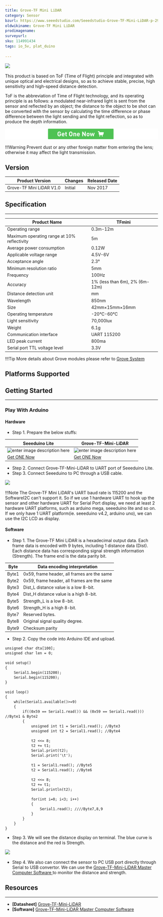 ```yaml
---
title: Grove-TF Mini LiDAR
category: Sensor
bzurl: https://www.seeedstudio.com/Seeedstudio-Grove-TF-Mini-LiDAR-p-2996.html
oldwikiname: Grove-TF Mini LiDAR
prodimagename:
surveyurl:
sku: 114991434
tags: io_5v, plat_duino

---
```

![](https://github.com/SeeedDocument/Grove-TF_Mini_LiDAR/raw/master/img/Grove-TF-Mini-LiDAR.JPG)

This product is based on ToF (Time of Flight) principle and integrated with unique optical and electrical designs, so as to achieve stable, precise, high sensitivity and high-speed distance detection.

ToF is the abbreviation of Time of Flight technology, and its operating principle is as follows: a modulated near-infrared light is sent from the sensor and reflected by an object; the distance to the object to be shot can be converted with the sensor by calculating the time difference or phase difference between the light sending and the light reflection, so as to produce the depth information.

[![Get one now](https://github.com/SeeedDocument/Grove_Ultrasonic_Ranger/raw/master/image/300px-Get_One_Now_Banner.png)](https://www.seeedstudio.com/Seeedstudio-Grove-TF-Mini-LiDAR-p-2996.html)

!!!Warning
    Prevent dust or any other foreign matter from entering the lens; otherwise it may affect the light transmission.


## Version

| Product Version              | Changes                                                                                                                                                                                    | Released Date |
|------------------------------|--------------------------------------------------------------------------------------------------------------------------------------------------------------------------------------------|---------------|
| Grove-TF Mini LiDAR V1.0 | Initial | Nov 2017      |


## Specification
---
| Product   Name                              | TFmini                           |
|---------------------------------------------|----------------------------------|
| Operating range                             | 0.3m-12m                         |
| Maximum operating range at 10% reflectivity | 5m                               |
| Average power consumption                   | 0.12W                            |
| Applicable voltage range                    | 4.5V-6V                          |
| Acceptance angle                            | 2.3°                             |
| Minimum resolution ratio                    | 5mm                              |
| Frequency                                   | 100Hz                            |
| Accuracy                                    | 1%   (less than 6m), 2% (6m-12m) |
| Distance detection unit                     | mm                               |
| Wavelength                                  | 850nm                            |
| Size                                        | 42mm×15mm×16mm                   |
| Operating temperature                       | -20℃-60℃                       |
| Light sensitivity                           | 70,000lux                        |
| Weight                                      | 6.1g                             |
| Communication interface                     | UART 115200                      |
| LED peak current                            | 800ma                            |
| Serial port TTL voltage level               | 3.3V                              |


!!!Tip
    More details about Grove modules please refer to [Grove System](http://wiki.seeed.cc/Grove_System/)

Platforms Supported
-------------------

## Getting Started
---
### Play With Arduino

#### Hardware

- Step 1. Prepare the below stuffs:

| Seeeduino Lite |  Grove-TF-Mini-LiDAR |
|--------------|-----------------|
|![enter image description here](https://github.com/SeeedDocument/Grove-TF_Mini_LiDAR/raw/master/img/Seeed%20lite_S.jpg)|![enter image description here](https://github.com/SeeedDocument/Grove-TF_Mini_LiDAR/raw/master/img/Grove-TF-Mini-LiDAR_S.JPG)|
|[Get ONE Now](https://www.seeedstudio.com/Seeeduino-Lite-p-1487.html)|[Get ONE Now](https://www.seeedstudio.com/Seeedstudio-Grove-TF-Mini-LiDAR-p-2996.html)|

- Step 2. Connect Grove-TF-Mini-LiDAR to UART port of Seeeduino Lite.
- Step 3. Connect Seeeduino to PC through a USB cable.

![](https://github.com/SeeedDocument/Grove-TF_Mini_LiDAR/raw/master/img/Seeeduino.JPG)

!!!Note
    The Grove-TF Mini LiDAR's UART baud rate is 115200 and the SoftwareI2C can't support it. So if we use 1 hardware UART to hook up the sensor and other hardware UART for Serial Port display, we need at least 2 hardware UART platforms, such as arduino mega, seeeduino lite and so on.  If we only have 1 UART platform(ie. seeeduino v4.2, arduino uno), we can use the I2C LCD as display.


#### Software

- Step 1. The Grove-TF Mini LiDAR is a hexadecimal output data. Each frame data is encoded with 9 bytes, including 1 distance data (Dist). Each distance data has corresponding signal strength information (Strength). The frame end is the data parity bit. 

| Byte  | Data encoding interpretation                |
|-------|---------------------------------------------|
| Byte1 | 0x59, frame header, all frames are the same |
| Byte2 | 0x59, frame header, all frames are the same |
| Byte3 | Dist_L distance value is a low 8-bit.       |
| Byte4 | Dist_H distance value is a high 8-bit.      |
| Byte5 | Strength_L is a low 8-bit.                  |
| Byte6 | Strength_H is a high 8-bit.                 |
| Byte7 | Reserved bytes.                             |
| Byte8 | Original signal quality degree.             |
| Byte9 | Checksum parity                             |


- Step 2. Copy the code into Arduino IDE and upload.

```
unsigned char dta[100];
unsigned char len = 0;

void setup()
{
    Serial1.begin(115200);
    Serial.begin(115200);
}

void loop()
{
    while(Serial1.available()>=9)
    {
        if((0x59 == Serial1.read()) && (0x59 == Serial1.read())) //Byte1 & Byte2
        {
            unsigned int t1 = Serial1.read(); //Byte3
            unsigned int t2 = Serial1.read(); //Byte4

            t2 <<= 8;
            t2 += t1;
            Serial.print(t2);
            Serial.print('\t');

            t1 = Serial1.read(); //Byte5
            t2 = Serial1.read(); //Byte6

            t2 <<= 8;
            t2 += t1;
            Serial.println(t2);

            for(int i=0; i<3; i++) 
            { 
                Serial1.read(); ////Byte7,8,9
            }
        }
    }
}
```
- Step 3. We will see the distance display on terminal. The blue curve is the distance and the red is Strength. 

![](https://github.com/SeeedDocument/Grove-TF_Mini_LiDAR/raw/master/img/curve.png)

- Step 4. We also can connect the sensor to PC USB port directly through Serial to USB convertor. We can use the [Grove-TF-Mini-LiDAR Master Computer Software
](https://github.com/SeeedDocument/Grove-TF_Mini_LiDAR/raw/master/res/Grove-TF-Mini-LiDAR%20Master%20Computer%20Software.zip) to monitor the distance and strength.  

## Resources
---
- **[Datasheet]** [Grove-TF-Mini-LiDAR
](https://github.com/SeeedDocument/Grove-TF_Mini_LiDAR/blob/master/res/DE-LiDAR%20TFmini%20Datasheet-V1.5-EN.pdf)
- **[Software]** [Grove-TF-Mini-LiDAR Master Computer Software
](https://github.com/SeeedDocument/Grove-TF_Mini_LiDAR/raw/master/res/Grove-TF-Mini-LiDAR%20Master%20Computer%20Software.zip)